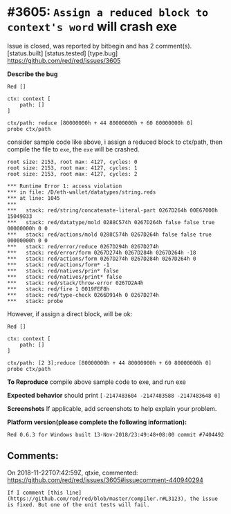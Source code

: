 
#3605: `Assign a reduced block to context's word` will crash exe
================================================================================
Issue is closed, was reported by bitbegin and has 2 comment(s).
[status.built] [status.tested] [type.bug]
<https://github.com/red/red/issues/3605>

**Describe the bug**

```
Red []

ctx: context [
    path: []
]

ctx/path: reduce [80000000h + 44 80000000h + 60 80000000h 0]
probe ctx/path
```

consider sample code like above, i assign a reduced block to ctx/path, then compile the file to `exe`, the `exe` will be crashed.

```
root size: 2153, root max: 4127, cycles: 0
root size: 2153, root max: 4127, cycles: 1
root size: 2153, root max: 4127, cycles: 2

*** Runtime Error 1: access violation
*** in file: /D/eth-wallet/datatypes/string.reds
*** at line: 1045
***
***   stack: red/string/concatenate-literal-part 0267D264h 00E67000h 15049833
***   stack: red/datatype/mold 0288C574h 0267D264h false false true 00000000h 0 0
***   stack: red/actions/mold 0288C574h 0267D264h false false true 00000000h 0 0
***   stack: red/error/reduce 0267D294h 0267D274h
***   stack: red/error/form 0267D274h 0267D284h 0267D264h -18
***   stack: red/actions/form 0267D274h 0267D284h 0267D264h 0
***   stack: red/actions/form* -1
***   stack: red/natives/prin* false
***   stack: red/natives/print* false
***   stack: red/stack/throw-error 0267D2A4h
***   stack: red/fire 1 0019FEF8h
***   stack: red/type-check 0266D914h 0 0267D274h
***   stack: probe
```

However, if assign a direct block, will be ok:

```
Red []

ctx: context [
    path: []
]

ctx/path: [2 3];reduce [80000000h + 44 80000000h + 60 80000000h 0]
probe ctx/path
```

**To Reproduce**
compile above sample code to exe, and run exe

**Expected behavior**
should print `[-2147483604 -2147483588 -2147483648 0]`

**Screenshots**
If applicable, add screenshots to help explain your problem.

**Platform version(please complete the following information):**
```
Red 0.6.3 for Windows built 13-Nov-2018/23:49:48+08:00 commit #7404492
```


Comments:
--------------------------------------------------------------------------------

On 2018-11-22T07:42:59Z, qtxie, commented:
<https://github.com/red/red/issues/3605#issuecomment-440940294>

    If I comment [this line](https://github.com/red/red/blob/master/compiler.r#L3123), the issue is fixed. But one of the unit tests will fail.

